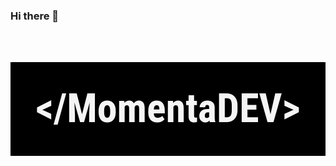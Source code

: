### Hi there 👋

<link
    href="https://fonts.googleapis.com/css2?family=Poppins:wght@900&family=Roboto+Condensed:wght@700&display=swap"
    rel="stylesheet"
  />
<p style="color: whitesmoke; background-color: black; font-size: 64px; font-weight: 700; font-family: 'Roboto Condensed'; display: flex; align-items: center; justify-content: center; height: 150px;">&lt/MomentaDEV&gt</p>

<!--
**MomenGit/MomenGit** is a ✨ _special_ ✨ repository because its `README.md` (this file) appears on your GitHub profile.

Here are some ideas to get you started:

- 🔭 I’m currently working on ...
- 🌱 I’m currently learning ...
- 👯 I’m looking to collaborate on ...
- 🤔 I’m looking for help with ...
- 💬 Ask me about ...
- 📫 How to reach me: ...
- 😄 Pronouns: ...
- ⚡ Fun fact: ...
-->

